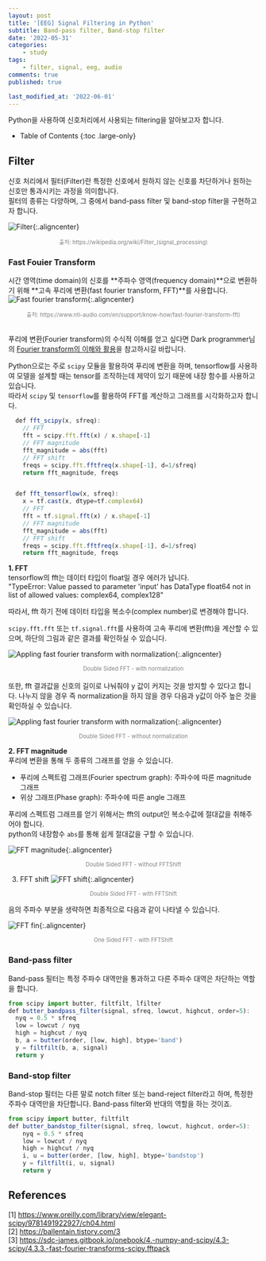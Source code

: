 ```yaml
---
layout: post
title: '[EEG] Signal Filtering in Python'
subtitle: Band-pass filter, Band-stop filter
date: '2022-05-31'
categories:
    - study
tags:
    - filter, signal, eeg, audio
comments: true
published: true

last_modified_at: '2022-06-01'
---
```


Python을 사용하여 신호처리에서 사용되는 filtering을 알아보고자 합니다.

- Table of Contents
{:toc .large-only}

## Filter
신호 처리에서 필터(Filter)란 특정한 신호에서 원하지 않는 신호를 차단하거나 원하는 신호만 통과시키는 과정을 의미합니다.   
필터의 종류는 다양하며, 그 중에서 band-pass filter 및 band-stop filter을 구현하고자 합니다.

![Filter](https://github.com/HayoonSong/Images-for-Github-Pages/blob/main/study/eeg/2022-05-31-filter/filter.png?raw=true){:.aligncenter}   
<center><span style="color:gray; font-size:80%">출처: https://wikipedia.org/wiki/Filter_(signal_processing)</span></center>

### Fast Fouier Transform
시간 영역(time domain)의 신호를 **주파수 영역(frequency domain)**으로 변환하기 위해 **고속 푸리에 변환(fast fourier transform, FFT)**를 사용합니다.   
![Fast fourier transform](https://github.com/HayoonSong/Images-for-Github-Pages/blob/main/study/eeg/2022-05-31-filter/fastfouriertransform.png?raw=true){:.aligncenter}   
<center><span style="color:gray; font-size:80%">출처: https://www.nti-audio.com/en/support/know-how/fast-fourier-transform-fft)</span></center>
<br>

푸리에 변환(Fourier transform)의 수식적 이해를 얻고 싶다면 Dark programmer님의 [Fourier transform의 이해와 활용](#https://darkpgmr.tistory.com/171)을 참고하시길 바랍니다.


Python으로는 주로 `scipy` 모듈을 활용하여 푸리에 변환을 하며, tensorflow를 사용하여 모델을 설계할 때는 tensor를 조작하는데 제약이 있기 때문에 내장 함수를 사용하고 있습니다.    
따라서 `scipy` 및 `tensorflow`를 활용하여 FFT를 계산하고 그래프를 시각화하고자 합니다.

~~~js
  def fft_scipy(x, sfreq):
    // FFT
    fft = scipy.fft.fft(x) / x.shape[-1]
    // FFT magnitude
    fft_magnitude = abs(fft)
    // FFT shift
    freqs = scipy.fft.fftfreq(x.shape[-1], d=1/sfreq)
    return fft_magnitude, freqs


  def fft_tensorflow(x, sfreq):
    x = tf.cast(x, dtype=tf.complex64)
    // FFT
    fft = tf.signal.fft(x) / x.shape[-1]
    // FFT magnitude
    fft_magnitude = abs(fft)
    // FFT shift
    freqs = scipy.fft.fftfreq(x.shape[-1], d=1/sfreq)
    return fft_magnitude, freqs
~~~

**1. FFT**   
tensorflow의 fft는 데이터 타입이 float일 경우 에러가 납니다.   
"TypeError: Value passed to parameter 'input' has DataType float64 not in list of allowed values: complex64, complex128"

따라서, fft 하기 전에 데이터 타입을 복소수(complex number)로 변경해야 합니다.

`scipy.fft.fft` 또는 `tf.signal.fft`를 사용하여 고속 푸리에 변환(fft)을 계산할 수 있으며, 하단의 그림과 같은 결과를 확인하실 수 있습니다.

![Appling fast fourier transform with normalization](https://github.com/HayoonSong/Images-for-Github-Pages/blob/main/study/eeg/2022-05-31-filter/fft_normalization.png?raw=true){:.aligncenter}   
<center><span style="color:gray; font-size:80%">Double Sided FFT - with normalization</span></center>
<br>
또한, fft 결과값을 신호의 길이로 나눠줘야 y 값이 커지는 것을 방지할 수 있다고 합니다.
나누지 않을 경우 즉 normalization을 하지 않을 경우 다음과 y값이 아주 높은 것을 확인하실 수 있습니다.

![Appling fast fourier transform with normalization](https://github.com/HayoonSong/Images-for-Github-Pages/blob/main/study/eeg/2022-05-31-filter/fft_without_normalization.png?raw=true){:.aligncenter}   
<center><span style="color:gray; font-size:80%">Double Sided FFT - without normalization</span></center>

**2. FFT magnitude**   
푸리에 변환을 통해 두 종류의 그래프를 얻을 수 있습니다.   
* 푸리에 스펙트럼 그래프(Fourier spectrum graph): 주파수에 따른 magnitude 그래프
* 위상 그래프(Phase graph): 주파수에 따른 angle 그래프

푸리에 스펙트럼 그래프를 얻기 위해서는 fft의 output인 복소수값에 절대값을 취해주어야 합니다.   
python의 내장함수 `abs`를 통해 쉽게 절대값을 구할 수 있습니다.

![FFT magnitude](https://github.com/HayoonSong/Images-for-Github-Pages/blob/main/study/eeg/2022-05-31-filter/fft_magnitude.png?raw=true){:.aligncenter}   
<center><span style="color:gray; font-size:80%">Double Sided FFT - without FFTShift</span></center>

3. FFT shift
![FFT shift](https://github.com/HayoonSong/Images-for-Github-Pages/blob/main/study/eeg/2022-05-31-filter/fft_shift.png?raw=true){:.aligncenter}
<center><span style="color:gray; font-size:80%">Double Sided FFT - with FFTShift</span></center> 

음의 주파수 부분을 생략하면 최종적으로 다음과 같이 나타낼 수 있습니다.

![FFT fin](https://github.com/HayoonSong/Images-for-Github-Pages/blob/main/study/eeg/2022-05-31-filter/fft_fin.png?raw=true){:.aligncenter}
<center><span style="color:gray; font-size:80%">One Sided FFT - with FFTShift</span></center> 


### Band-pass filter
Band-pass 필터는 특정 주파수 대역만을 통과하고 다른 주파수 대역은 차단하는 역할을 합니다.

~~~js
from scipy import butter, filtfilt, lfilter
def butter_bandpass_filter(signal, sfreq, lowcut, highcut, order=5):
  nyq = 0.5 * sfreq
  low = lowcut / nyq
  high = highcut / nyq
  b, a = butter(order, [low, high], btype='band')
  y = filtfilt(b, a, signal)
  return y
~~~

### Band-stop filter
Band-stop 필터는 다른 말로 notch filter 또는 band-reject filter라고 하며, 특정한 주파수 대역만을 차단합니다.
Band-pass filter와 반대의 역할을 하는 것이죠.

~~~js
from scipy import butter, filtfilt
def butter_bandstop_filter(signal, sfreq, lowcut, highcut, order=5):
    nyq = 0.5 * sfreq
    low = lowcut / nyq
    high = highcut / nyq
    i, u = butter(order, [low, high], btype='bandstop')
    y = filtfilt(i, u, signal)
    return y
~~~

## References
[1] https://www.oreilly.com/library/view/elegant-scipy/9781491922927/ch04.html   
[2] https://ballentain.tistory.com/3   
[3] https://sdc-james.gitbook.io/onebook/4.-numpy-and-scipy/4.3-scipy/4.3.3.-fast-fourier-transforms-scipy.fftpack